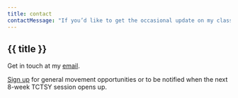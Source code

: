 ```yaml
---
title: contact
contactMessage: "If you’d like to get the occasional update on my class offerings, and/or new opportunities to work with me, subscribe here:"
---
```


## {{ title }}

Get in touch at my [email](caitlynferencesaunders@gmail.com).

[Sign up](http://eepurl.com/dkOQTH) for general movement opportunities or to be notified when the next 8-week TCTSY session opens up.
